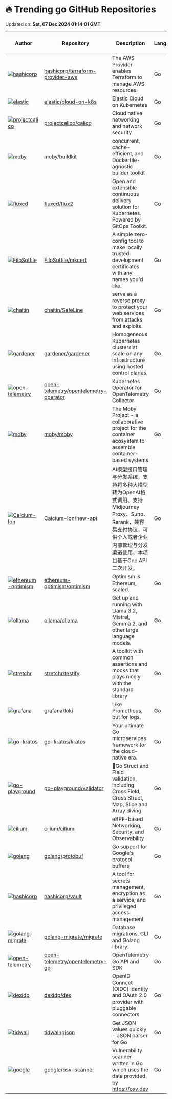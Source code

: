 # 🔥 Trending go GitHub Repositories

Updated on: **Sat, 07 Dec 2024 01:14:01 GMT**

| Author | Repository | Description | Language | ⭐ Total Stars | 🌟 Stars Today |
|--------|------------|-------------|----------|----------------|----------------|
| [![hashicorp](https://avatars.githubusercontent.com/u/2404182?s=40&v=4)](https://github.com/hashicorp) | [hashicorp/terraform-provider-aws](https://github.com/hashicorp/terraform-provider-aws) | The AWS Provider enables Terraform to manage AWS resources. | Go | 9945 | 52 |
| [![elastic](https://avatars.githubusercontent.com/u/582883?s=40&v=4)](https://github.com/elastic) | [elastic/cloud-on-k8s](https://github.com/elastic/cloud-on-k8s) | Elastic Cloud on Kubernetes | Go | 2634 | 13 |
| [![projectcalico](https://avatars.githubusercontent.com/u/1944093?s=40&v=4)](https://github.com/projectcalico) | [projectcalico/calico](https://github.com/projectcalico/calico) | Cloud native networking and network security | Go | 6064 | 4 |
| [![moby](https://avatars.githubusercontent.com/u/585223?s=40&v=4)](https://github.com/moby) | [moby/buildkit](https://github.com/moby/buildkit) | concurrent, cache-efficient, and Dockerfile-agnostic builder toolkit | Go | 8289 | 4 |
| [![fluxcd](https://avatars.githubusercontent.com/u/3797675?s=40&v=4)](https://github.com/fluxcd) | [fluxcd/flux2](https://github.com/fluxcd/flux2) | Open and extensible continuous delivery solution for Kubernetes. Powered by GitOps Toolkit. | Go | 6617 | 6 |
| [![FiloSottile](https://avatars.githubusercontent.com/u/1225294?s=40&v=4)](https://github.com/FiloSottile) | [FiloSottile/mkcert](https://github.com/FiloSottile/mkcert) | A simple zero-config tool to make locally trusted development certificates with any names you'd like. | Go | 51073 | 50 |
| [![chaitin](https://avatars.githubusercontent.com/u/780596?s=40&v=4)](https://github.com/chaitin) | [chaitin/SafeLine](https://github.com/chaitin/SafeLine) | serve as a reverse proxy to protect your web services from attacks and exploits. | Go | 13625 | 66 |
| [![gardener](https://avatars.githubusercontent.com/u/19169361?s=40&v=4)](https://github.com/gardener) | [gardener/gardener](https://github.com/gardener/gardener) | Homogeneous Kubernetes clusters at scale on any infrastructure using hosted control planes. | Go | 2964 | 14 |
| [![open-telemetry](https://avatars.githubusercontent.com/in/29110?s=40&v=4)](https://github.com/open-telemetry) | [open-telemetry/opentelemetry-operator](https://github.com/open-telemetry/opentelemetry-operator) | Kubernetes Operator for OpenTelemetry Collector | Go | 1251 | 10 |
| [![moby](https://avatars.githubusercontent.com/u/1804568?s=40&v=4)](https://github.com/moby) | [moby/moby](https://github.com/moby/moby) | The Moby Project - a collaborative project for the container ecosystem to assemble container-based systems | Go | 68871 | 11 |
| [![Calcium-Ion](https://avatars.githubusercontent.com/u/61247483?s=40&v=4)](https://github.com/Calcium-Ion) | [Calcium-Ion/new-api](https://github.com/Calcium-Ion/new-api) | AI模型接口管理与分发系统，支持将多种大模型转为OpenAI格式调用、支持Midjourney Proxy、Suno、Rerank，兼容易支付协议，可供个人或者企业内部管理与分发渠道使用，本项目基于One API二次开发。 | Go | 3833 | 15 |
| [![ethereum-optimism](https://avatars.githubusercontent.com/u/6626818?s=40&v=4)](https://github.com/ethereum-optimism) | [ethereum-optimism/optimism](https://github.com/ethereum-optimism/optimism) | Optimism is Ethereum, scaled. | Go | 5690 | 2 |
| [![ollama](https://avatars.githubusercontent.com/u/2372640?s=40&v=4)](https://github.com/ollama) | [ollama/ollama](https://github.com/ollama/ollama) | Get up and running with Llama 3.2, Mistral, Gemma 2, and other large language models. | Go | 101100 | 144 |
| [![stretchr](https://avatars.githubusercontent.com/u/1005?s=40&v=4)](https://github.com/stretchr) | [stretchr/testify](https://github.com/stretchr/testify) | A toolkit with common assertions and mocks that plays nicely with the standard library | Go | 23603 | 7 |
| [![grafana](https://avatars.githubusercontent.com/u/1053421?s=40&v=4)](https://github.com/grafana) | [grafana/loki](https://github.com/grafana/loki) | Like Prometheus, but for logs. | Go | 24121 | 14 |
| [![go-kratos](https://avatars.githubusercontent.com/u/3871120?s=40&v=4)](https://github.com/go-kratos) | [go-kratos/kratos](https://github.com/go-kratos/kratos) | Your ultimate Go microservices framework for the cloud-native era. | Go | 23447 | 6 |
| [![go-playground](https://avatars.githubusercontent.com/u/8068371?s=40&v=4)](https://github.com/go-playground) | [go-playground/validator](https://github.com/go-playground/validator) | 💯Go Struct and Field validation, including Cross Field, Cross Struct, Map, Slice and Array diving | Go | 17044 | 9 |
| [![cilium](https://avatars.githubusercontent.com/u/5714066?s=40&v=4)](https://github.com/cilium) | [cilium/cilium](https://github.com/cilium/cilium) | eBPF-based Networking, Security, and Observability | Go | 20410 | 10 |
| [![golang](https://avatars.githubusercontent.com/u/31506?s=40&v=4)](https://github.com/golang) | [golang/protobuf](https://github.com/golang/protobuf) | Go support for Google's protocol buffers | Go | 9809 | 1 |
| [![hashicorp](https://avatars.githubusercontent.com/u/28627?s=40&v=4)](https://github.com/hashicorp) | [hashicorp/vault](https://github.com/hashicorp/vault) | A tool for secrets management, encryption as a service, and privileged access management | Go | 31356 | 9 |
| [![golang-migrate](https://avatars.githubusercontent.com/u/896205?s=40&v=4)](https://github.com/golang-migrate) | [golang-migrate/migrate](https://github.com/golang-migrate/migrate) | Database migrations. CLI and Golang library. | Go | 15661 | 5 |
| [![open-telemetry](https://avatars.githubusercontent.com/u/5543599?s=40&v=4)](https://github.com/open-telemetry) | [open-telemetry/opentelemetry-go](https://github.com/open-telemetry/opentelemetry-go) | OpenTelemetry Go API and SDK | Go | 5371 | 2 |
| [![dexidp](https://avatars.githubusercontent.com/in/29110?s=40&v=4)](https://github.com/dexidp) | [dexidp/dex](https://github.com/dexidp/dex) | OpenID Connect (OIDC) identity and OAuth 2.0 provider with pluggable connectors | Go | 9549 | 8 |
| [![tidwall](https://avatars.githubusercontent.com/u/1156077?s=40&v=4)](https://github.com/tidwall) | [tidwall/gjson](https://github.com/tidwall/gjson) | Get JSON values quickly - JSON parser for Go | Go | 14425 | 13 |
| [![google](https://avatars.githubusercontent.com/u/106129829?s=40&v=4)](https://github.com/google) | [google/osv-scanner](https://github.com/google/osv-scanner) | Vulnerability scanner written in Go which uses the data provided by https://osv.dev | Go | 6296 | 6 |
